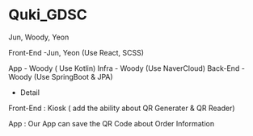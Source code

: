 # Quki_GDSC
Jun, Woody, Yeon 

Front-End -Jun, Yeon (Use React, SCSS)

App - Woody ( Use Kotlin)
Infra - Woody (Use NaverCloud)
Back-End - Woody (Use SpringBoot & JPA)


- Detail 

Front-End : Kiosk ( add the ability about QR Generater & QR Reader)

App : Our App can save the QR Code about Order Information

